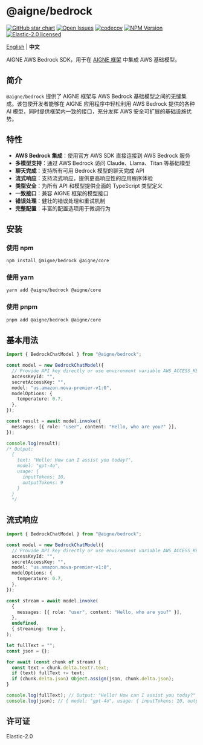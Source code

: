 # @aigne/bedrock

[![GitHub star chart](https://img.shields.io/github/stars/AIGNE-io/aigne-framework?style=flat-square)](https://star-history.com/#AIGNE-io/aigne-framework)
[![Open Issues](https://img.shields.io/github/issues-raw/AIGNE-io/aigne-framework?style=flat-square)](https://github.com/AIGNE-io/aigne-framework/issues)
[![codecov](https://codecov.io/gh/AIGNE-io/aigne-framework/graph/badge.svg?token=DO07834RQL)](https://codecov.io/gh/AIGNE-io/aigne-framework)
[![NPM Version](https://img.shields.io/npm/v/@aigne/bedrock)](https://www.npmjs.com/package/@aigne/bedrock)
[![Elastic-2.0 licensed](https://img.shields.io/npm/l/@aigne/bedrock)](https://github.com/AIGNE-io/aigne-framework/blob/main/LICENSE.md)

[English](README.md) | **中文**

AIGNE AWS Bedrock SDK，用于在 [AIGNE 框架](https://github.com/AIGNE-io/aigne-framework) 中集成 AWS 基础模型。

## 简介

`@aigne/bedrock` 提供了 AIGNE 框架与 AWS Bedrock 基础模型之间的无缝集成。该包使开发者能够在 AIGNE 应用程序中轻松利用 AWS Bedrock 提供的各种 AI 模型，同时提供框架内一致的接口，充分发挥 AWS 安全可扩展的基础设施优势。

## 特性

* **AWS Bedrock 集成**：使用官方 AWS SDK 直接连接到 AWS Bedrock 服务
* **多模型支持**：通过 AWS Bedrock 访问 Claude、Llama、Titan 等基础模型
* **聊天完成**：支持所有可用 Bedrock 模型的聊天完成 API
* **流式响应**：支持流式响应，提供更高响应性的应用程序体验
* **类型安全**：为所有 API 和模型提供全面的 TypeScript 类型定义
* **一致接口**：兼容 AIGNE 框架的模型接口
* **错误处理**：健壮的错误处理和重试机制
* **完整配置**：丰富的配置选项用于微调行为

## 安装

### 使用 npm

```bash
npm install @aigne/bedrock @aigne/core
```

### 使用 yarn

```bash
yarn add @aigne/bedrock @aigne/core
```

### 使用 pnpm

```bash
pnpm add @aigne/bedrock @aigne/core
```

## 基本用法

```typescript file="test/bedrock-chat-model.test.ts" region="example-bedrock-chat-model"
import { BedrockChatModel } from "@aigne/bedrock";

const model = new BedrockChatModel({
  // Provide API key directly or use environment variable AWS_ACCESS_KEY_ID and AWS_SECRET_ACCESS_KEY
  accessKeyId: "",
  secretAccessKey: "",
  model: "us.amazon.nova-premier-v1:0",
  modelOptions: {
    temperature: 0.7,
  },
});

const result = await model.invoke({
  messages: [{ role: "user", content: "Hello, who are you?" }],
});

console.log(result);
/* Output:
  {
    text: "Hello! How can I assist you today?",
    model: "gpt-4o",
    usage: {
      inputTokens: 10,
      outputTokens: 9
    }
  }
  */
```

## 流式响应

```typescript file="test/bedrock-chat-model.test.ts" region="example-bedrock-chat-model-streaming"
import { BedrockChatModel } from "@aigne/bedrock";

const model = new BedrockChatModel({
  // Provide API key directly or use environment variable AWS_ACCESS_KEY_ID and AWS_SECRET_ACCESS_KEY
  accessKeyId: "",
  secretAccessKey: "",
  model: "us.amazon.nova-premier-v1:0",
  modelOptions: {
    temperature: 0.7,
  },
});

const stream = await model.invoke(
  {
    messages: [{ role: "user", content: "Hello, who are you?" }],
  },
  undefined,
  { streaming: true },
);

let fullText = "";
const json = {};

for await (const chunk of stream) {
  const text = chunk.delta.text?.text;
  if (text) fullText += text;
  if (chunk.delta.json) Object.assign(json, chunk.delta.json);
}

console.log(fullText); // Output: "Hello! How can I assist you today?"
console.log(json); // { model: "gpt-4o", usage: { inputTokens: 10, outputTokens: 9 } }
```

## 许可证

Elastic-2.0
